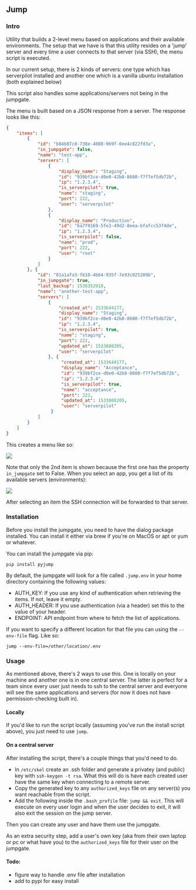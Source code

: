 ## Jump

### Intro 

Utility that builds a 2-level menu based on applications and their available environments. The setup that we have is that
this utility resides on a 'jump' server and every time a user connects to that server (via SSH), the menu script is 
executed. 

In our current setup, there is 2 kinds of servers: one type which has serverpilot installed and another one which is 
a vanilla ubuntu installation (both explained below)

This script also handles some applications/servers not being in the jumpgate.

The menu is built based on a JSON response from a server. The response looks like this:

```json
{
    "items": [
        {
            "id": "b84b07c8-738e-4088-969f-0ee4c822fd3a",
            "in_jumpgate": false,
            "name": "test-app",
            "servers": [
                {
                    "display_name": "Staging",
                    "id": "939bf2ce-d0e0-42b8-8600-f7f7ef5db72b",
                    "ip": "1.2.3.4",
                    "is_serverpilot": true,
                    "name": "staging",
                    "port": 222,
                    "user": "serverpilot"
                },
                {
                    "display_name": "Production",
                    "id": "6a7f9169-5fe3-49d2-8eea-bfafcc53f4de",
                    "ip": "1.2.3.4",
                    "is_serverpilot": false,
                    "name": "prod",
                    "port": 222,
                    "user": "root"
                }
            ]
        }, {
            "id": "81a1afa3-f610-4b64-935f-7e93c025209b",
            "in_jumpgate": true,
            "last_backup": 1538352010,
            "name": "another-test-app",
            "servers": [
                {
                    "created_at": 1533644177,
                    "display_name": "Staging",
                    "id": "939bf2ce-d0e0-42b8-8600-f7f7ef5db72b",
                    "ip": "1.2.3.4",
                    "is_serverpilot": true,
                    "name": "staging",
                    "port": 222,
                    "updated_at": 1533808205,
                    "user": "serverpilot"
                }, {
                     "created_at": 1533644177,
                     "display_name": "Acceptance",
                     "id": "939bf2ce-d0e0-42b8-8600-f7f7ef5db72b",
                     "ip": "1.2.3.4",
                     "is_serverpilot": true,
                     "name": "acceptance",
                     "port": 222,
                     "updated_at": 1533808205,
                     "user": "serverpilot"
                 }
            ]
        }
    ]
}
```

This creates a menu like so:

![](docs/img/app-menu.png)

Note that only the 2nd item is shown because the first one has the property `in_jumpgate` set to False. When you select
an app, you get a list of its available servers (environments):

![](docs/img/env-menu.png)

After selecting an item the SSH connection will be forwarded to that server.


### Installation

Before you install the jumpgate, you need to have the dialog package installed. You can install it either via brew if 
you're on MacOS or apt or yum or whatever.

You can install the jumpgate via pip:

`pip install pyjump`

By default, the jumpgate will look for a file called `.jump.env` in your home directory containing the following values:

- AUTH_KEY: If you use any kind of authentication when retrieving the items. If not, leave it empty.
- AUTH_HEADER: If you use authentication (via a header) set this to the value of your header.
- ENDPOINT: API endpoint from where to fetch the list of applications.

If you want to specify a different location for that file you can using the `--env-file` flag. Like so:

`jump --env-file=/other/location/.env`

### Usage

As mentioned above, there's 2 ways to use this. One is locally on your machine and another one is in one central server.
The latter is perfect for a team since every user just needs to ssh to the central server and everyone will see the same
applications and servers (for now it does not have permission-checking built in). 

#### Locally

If you'd like to run the script locally (assuming you've run the install script above), you just need to use `jump`.

#### On a central server

After installing the script, there's a couple things that you'd need to do.

- In `/etc/skel` create an .ssh folder and generate a privatey (and public) key with `ssh-keygen -t rsa`. What this will
do is have each created user have the same key when connecting to a remote server.
- Copy the generated key to any `authorized_keys` file on any server(s) you want reachable from the script.
- Add the following inside the `.bash_profile` file: `jump && exit`. This will execute on every user login
and when the user decides to exit, it will also exit the session on the jump server. 

Then you can create any user and have them use the jumpgate.

As an extra security step, add a user's own key (aka from their own laptop or pc or what have you) to the `authorized_keys`
file for their user on the jumpgate.

#### Todo:

- figure way to handle .env file after installation
- add to pypi for easy install
